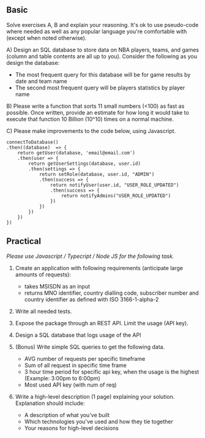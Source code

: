 ## Basic

Solve exercises A, B and explain your reasoning. It's ok to use pseudo-code where needed as well as any popular language you're comfortable with (except when noted otherwise).

A) Design an SQL database to store data on NBA players, teams, and games (column and table contents are all up to you). Consider the following as you design the database:

- The most frequent query for this database will be for game results by date and team name
- The second most frequent query will be players statistics by player name

B) Please write a function that sorts 11 small numbers (<100) as fast as possible. Once written, provide an estimate for how long it would take to execute that function 10 Billion (10^10) times on a normal machine.

C) Please make improvements to the code below, using Javascript.

```
connectToDatabase()
.then((database)  => {
    return getUser(database, 'email@email.com')
    .then(user => {
        return getUserSettings(database, user.id)
        .then(settings => {
            return setRole(database, user.id, "ADMIN")
            .then(success => {
                return notifyUser(user.id, "USER_ROLE_UPDATED")
                .then(success => {
                    return notifyAdmins("USER_ROLE_UPDATED")
                })
            })
        })
    })
})
```

## Practical

_Please use Javascript / Typecript / Node JS for the following task._

1. Create an application with following requirements (anticipate large amounts of requests):

   - takes MSISDN as an input
   - returns MNO identifier, country dialling code, subscriber number and country identifier as defined with ISO 3166-1-alpha-2

2. Write all needed tests.

3. Expose the package through an REST API. Limit the usage (API key).

4. Design a SQL database that logs usage of the API

5. (Bonus) Write simple SQL queries to get the following data.

   - AVG number of requests per specific timeframe
   - Sum of all request in specific time frame
   - 3 hour time period for specific api key, when the usage is the highest (Example: 3:00pm to 6:00pm)
   - Most used API key (with num of req)

6. Write a high-level description (1 page) explaining your solution. Explanation should include:
   - A description of what you've built
   - Which technologies you've used and how they tie together
   - Your reasons for high-level decisions
